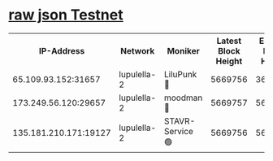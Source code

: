 [raw json Testnet](https://rpc-check.jaclalt.stavr.tech/jaclalt/rpc-jaclalt-result.json)
=

<table><tr><th>IP-Address</th><th>Network</th><th>Moniker</th><th>Latest Block Height</th><th>Earliest Block Height</th><th>Catching Up</th><th>Tx Index</th><th>Voting Power</th><th>Scan Time</th></tr><tr><td>65.109.93.152:31657</td><td>lupulella-2</td><td>LiluPunk 🔴</td><td>5669756</td><td>3688866</td><td>False</td><td>on</td><td>685033</td><td>2023-12-11T10:48:42.845906755UTC</td></tr><tr><td>173.249.56.120:29657</td><td>lupulella-2</td><td>moodman 🔴</td><td>5669757</td><td>5631101</td><td>False</td><td>off</td><td>769094</td><td>2023-12-11T10:48:49.527993208UTC</td></tr><tr><td>135.181.210.171:19127</td><td>lupulella-2</td><td>STAVR-Service 🟢</td><td>5669756</td><td>5669501</td><td>False</td><td>on</td><td>0</td><td>2023-12-11T10:48:42.498694415UTC</td></tr></table>
